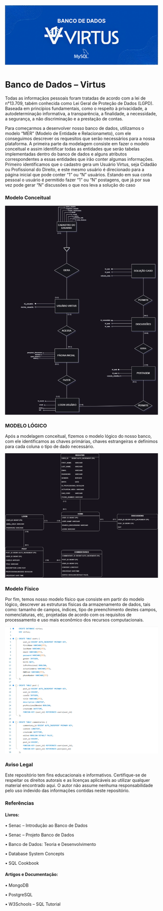 ![Banco de dados](../Imagens/Banco%20de%20dados.png)
# Banco de Dados – Virtus

Todas as informaçãos pessoais foram tratadas de acordo com a lei de n°13.709, tabém conhecida como Lei Geral de Proteção de Dados (LGPD). Baseada em princípios fundamentais, como o respeito à privacidade, a autodeterminação informativa, a transparência, a finalidade, a necessidade, a segurança, a não discriminação e a prestação de contas.


Para começarmos a desenvolver nosso banco de dados, utilizamos o modelo “MER” (Modelo de Entidade e Relacionameto), com ele conseguimos descrever os requesitos que serão necessários para a nossa plataforma. 
A primeira parte da modelagem consiste em fazer o modelo conceitual e assim identificar todas as entidades que serão tabelas implementadas dentro do banco de dados e alguns atributos correspondentes a essas entidades que irão conter algumas informações. Primeiro identificamos que o cadastro gera um Usuário Virtus, seja Cidadão ou Profissional do Direito, e este mesmo usuário é direcionado para a página inicial que pode conter “1” ou “N” usuários. Estando em sua conta pessoal o usuário é permitido fazer “1” ou “N” postagens, que já por sua vez pode gerar “N” discussões o que nos leva a solução do caso

### Modelo Conceitual

![Modelo Conceitual](Modelo_Conceitual_Virtus.png)


### MODELO LÓGICO

Após a modelagem conceitual, fizemos o modelo lógico do nosso banco, com ele identificamos as chaves primárias, chaves estrangeiras e definimos para cada coluna o tipo de dado necessário. 

![Modelo lógico](Modelo_Logico_Virtus.png)

### Modelo Físico

Por fim, temos nosso modelo físico que consiste em partir do modelo lógico,
descrever as estruturas físicas da armazenamento de dados, tais como: tamanho de campos, índices, tipo de preenchimento destes campos, nomenclaturas, etc, projetadas de acordo com os requisitos de processamento e uso mais econômico dos recursos computacionais.

![Modelo físico](Modelo_Fisico_Virtus.png)

### Aviso Legal

Este repositório tem fins educacionais e informativos. Certifique-se de respeitar os direitos autorais e as licenças aplicáveis ao utilizar qualquer material encontrado aqui. O autor não assume nenhuma responsabilidade pelo uso indevido das informações contidas neste repositório.

### Referências

#### Livros:
•	Senac – Introdução ao Banco de Dados

•	Senac – Projeto Banco de Dados

•	Banco de Dados: Teoria e Desenvolvimento

•	Database System Concepts

•	SQL Cookbook 


#### Artigos e Documentação: 
•	MongoDB

•	PostgreSQL

•	W3Schools – SQL Tutorial
